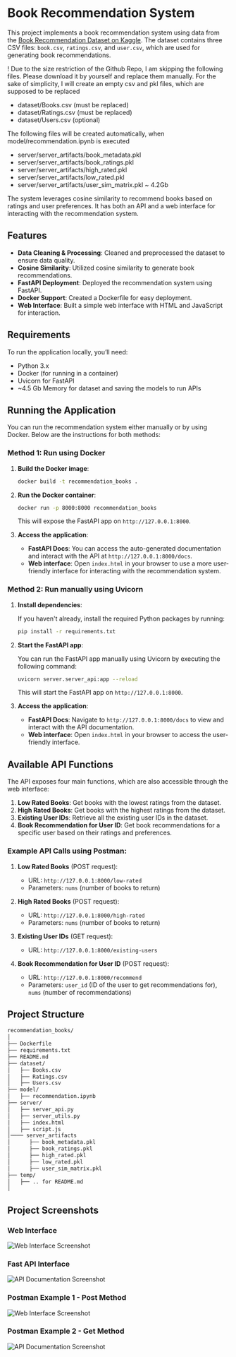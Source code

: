 # Book Recommendation System

This project implements a book recommendation system using data from the [Book Recommendation Dataset on Kaggle](https://www.kaggle.com/datasets/arashnic/book-recommendation-dataset/data). The dataset contains three CSV files: `book.csv`, `ratings.csv`, and `user.csv`, which are used for generating book recommendations.

! Due to the size restriction of the Github Repo, I am skipping the following files. Please download it by yourself and replace them manually. For the sake of simplicity, I will create an empty csv and pkl files, which are supposed to be replaced

- dataset/Books.csv (must be replaced)
- dataset/Ratings.csv (must be replaced)
- dataset/Users.csv (optional)

The following files will be created automatically, when model/recommendation.ipynb is executed
- server/server_artifacts/book_metadata.pkl
- server/server_artifacts/book_ratings.pkl
- server/server_artifacts/high_rated.pkl
- server/server_artifacts/low_rated.pkl
- server/server_artifacts/user_sim_matrix.pkl ~ 4.2Gb

The system leverages cosine similarity to recommend books based on ratings and user preferences. It has both an API and a web interface for interacting with the recommendation system.

## Features
- **Data Cleaning & Processing**: Cleaned and preprocessed the dataset to ensure data quality.
- **Cosine Similarity**: Utilized cosine similarity to generate book recommendations.
- **FastAPI Deployment**: Deployed the recommendation system using FastAPI.
- **Docker Support**: Created a Dockerfile for easy deployment.
- **Web Interface**: Built a simple web interface with HTML and JavaScript for interaction.

## Requirements
To run the application locally, you’ll need:
- Python 3.x
- Docker (for running in a container)
- Uvicorn for FastAPI
- ~4.5 Gb Memory for dataset and saving the models to run APIs

## Running the Application

You can run the recommendation system either manually or by using Docker. Below are the instructions for both methods:

### Method 1: Run using Docker

1. **Build the Docker image**:

    ```bash
    docker build -t recommendation_books .
    ```

2. **Run the Docker container**:

    ```bash
    docker run -p 8000:8000 recommendation_books
    ```

    This will expose the FastAPI app on `http://127.0.0.1:8000`.

3. **Access the application**:
    - **FastAPI Docs**: You can access the auto-generated documentation and interact with the API at `http://127.0.0.1:8000/docs`.
    - **Web interface**: Open `index.html` in your browser to use a more user-friendly interface for interacting with the recommendation system.

### Method 2: Run manually using Uvicorn

1. **Install dependencies**:

    If you haven't already, install the required Python packages by running:

    ```bash
    pip install -r requirements.txt
    ```

2. **Start the FastAPI app**:

    You can run the FastAPI app manually using Uvicorn by executing the following command:

    ```bash
    uvicorn server.server_api:app --reload
    ```

    This will start the FastAPI app on `http://127.0.0.1:8000`.

3. **Access the application**:
    - **FastAPI Docs**: Navigate to `http://127.0.0.1:8000/docs` to view and interact with the API documentation.
    - **Web interface**: Open `index.html` in your browser to access the user-friendly interface.

## Available API Functions

The API exposes four main functions, which are also accessible through the web interface:

1. **Low Rated Books**: Get books with the lowest ratings from the dataset.
2. **High Rated Books**: Get books with the highest ratings from the dataset.
3. **Existing User IDs**: Retrieve all the existing user IDs in the dataset.
4. **Book Recommendation for User ID**: Get book recommendations for a specific user based on their ratings and preferences.

### Example API Calls using Postman:

1. **Low Rated Books** (POST request):
   - URL: `http://127.0.0.1:8000/low-rated`
   - Parameters: `nums` (number of books to return)

2. **High Rated Books** (POST request):
   - URL: `http://127.0.0.1:8000/high-rated`
   - Parameters: `nums` (number of books to return)

3. **Existing User IDs** (GET request):
   - URL: `http://127.0.0.1:8000/existing-users`

4. **Book Recommendation for User ID** (POST request):
   - URL: `http://127.0.0.1:8000/recommend`
   - Parameters: `user_id` (ID of the user to get recommendations for), `nums` (number of recommendations)

## Project Structure

```bash
recommendation_books/
│
├── Dockerfile               
├── requirements.txt         
├── README.md
├── dataset/
│   ├── Books.csv
│   ├── Ratings.csv
│   ├── Users.csv        
├── model/
│   ├── recommendation.ipynb        
├── server/
│   ├── server_api.py        
│   ├── server_utils.py
│   ├── index.html
│   ├── script.js
│──── server_artifacts
│      ├── book_metadata.pkl
│      ├── book_ratings.pkl
│      ├── high_rated.pkl
│      ├── low_rated.pkl
│      ├── user_sim_matrix.pkl   
├── temp/
│   ├── .. for README.md
│
```

## Project Screenshots

### Web Interface
![Web Interface Screenshot](temp/pics/image_webpage.png)

### Fast API Interface
![API Documentation Screenshot](temp/pics/image_fastapi.png)

### Postman Example 1 - Post Method
![Web Interface Screenshot](temp/pics/image_postman_post.png)

### Postman Example 2 - Get Method
![API Documentation Screenshot](temp/pics/image_postman_get.png)

